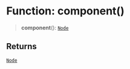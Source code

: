 # Function: component()

> **component**(): [`Node`](/api/classes/Node)

## Returns

[`Node`](/api/classes/Node)
